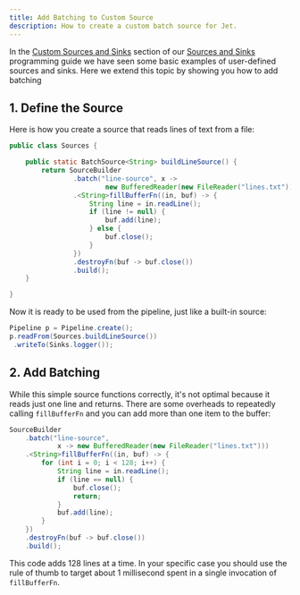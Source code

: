 ```yaml
---
title: Add Batching to Custom Source
description: How to create a custom batch source for Jet.
---
```


In the [Custom Sources and
Sinks](../api/sources-sinks.md#custom-sources-and-sinks) section of our
[Sources and Sinks](../api/sources-sinks.md) programming guide we have
seen some basic examples of user-defined sources and sinks. Here we
extend this topic by showing you how to add batching

## 1. Define the Source

Here is how you create a source that reads lines of text from a file:

```java
public class Sources {

    public static BatchSource<String> buildLineSource() {
        return SourceBuilder
                .batch("line-source", x ->
                        new BufferedReader(new FileReader("lines.txt")))
                .<String>fillBufferFn((in, buf) -> {
                    String line = in.readLine();
                    if (line != null) {
                        buf.add(line);
                    } else {
                        buf.close();
                    }
                })
                .destroyFn(buf -> buf.close())
                .build();
    }

}
```

Now it is ready to be used from the pipeline, just like a built-in
source:

```java
Pipeline p = Pipeline.create();
p.readFrom(Sources.buildLineSource())
 .writeTo(Sinks.logger());
```

## 2. Add Batching

While this simple source functions correctly, it's not optimal because
it reads just one line and returns. There are some overheads to
repeatedly calling `fillBufferFn` and you can add more than one item to
the buffer:

```java
SourceBuilder
    .batch("line-source",
            x -> new BufferedReader(new FileReader("lines.txt")))
    .<String>fillBufferFn((in, buf) -> {
        for (int i = 0; i < 128; i++) {
            String line = in.readLine();
            if (line == null) {
                buf.close();
                return;
            }
            buf.add(line);
        }
    })
    .destroyFn(buf -> buf.close())
    .build();
```

This code adds 128 lines at a time. In your specific case you should
use the rule of thumb to target about 1 millisecond spent in a single
invocation of `fillBufferFn`.
